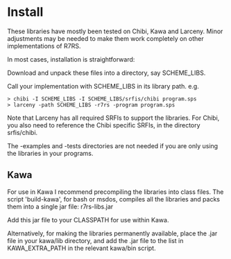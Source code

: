 # Install

These libraries have mostly been tested on Chibi, Kawa and Larceny.  Minor adjustments 
may be needed to make them work completely on other implementations of R7RS.

In most cases, installation is straightforward:

Download and unpack these files into a directory, say SCHEME_LIBS.

Call your implementation with SCHEME_LIBS in its library path.  e.g.

    > chibi -I SCHEME_LIBS -I SCHEME_LIBS/srfis/chibi program.sps
    > larceny -path SCHEME_LIBS -r7rs -program program.sps

Note that Larceny has all required SRFIs to support the libraries.  For Chibi, you also need 
to reference the Chibi specific SRFIs, in the directory srfis/chibi.

The -examples and -tests directories are not needed if you are only using the libraries in 
your programs.

## Kawa

For use in Kawa I recommend precompiling the libraries into class files.  The
script 'build-kawa', for bash or msdos, compiles all the libraries and packs
them into a single jar file: r7rs-libs.jar

Add this jar file to your CLASSPATH for use within Kawa.

Alternatively, for making the libraries permanently available, place the .jar file in your 
kawa/lib directory, and add the .jar file to the list in KAWA_EXTRA_PATH in the relevant 
kawa/bin script.

